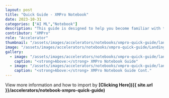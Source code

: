 ```yaml
---
layout: post
title: "Quick Guide - XMPro Notebook"
date: 2023-10-31
categories: ["AI ML","Notebook"]
description: "This guide is designed to help you become familiar with the essential features of the XMPro Notebook and provide you with the necessary knowledge to start configuring AI solutions within the platform."
contributor: "XMPro"
role: "Accelerator"
thumbnail: "/assets/images/accelerators/notebooks/xmpro-quick-guide/landing%20Page.png"
image: "/assets/images/accelerators/notebooks/xmpro-quick-guide/Landing%20Page.png"
gallery:
  - image: "/assets/images/accelerators/notebooks/xmpro-quick-guide/landing%20Page.png"
    caption: "<strong>Above:</strong> XMPro Notebook Guide"
  - image: "/assets/images/accelerators/notebooks/xmpro-quick-guide/landing%20Page%20cont.png"
    caption: "<strong>Above:</strong> XMPro Notebook Guide Cont."
---
```


View more information and how to import by <strong>[Clicking Here]({{ site.url }}/accelerators/notebook-xmpro-quick-guide)</strong>